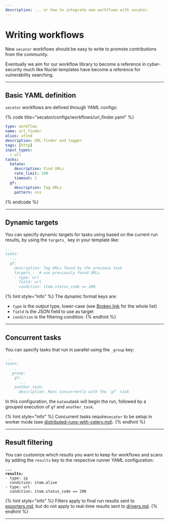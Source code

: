 ```yaml
---
description: ... or how to integrate new workflows with secator.
---
```


# Writing workflows

New `secator` workflows should be easy to write to promote contributions from the community.&#x20;

Eventually we aim for our workflow library to become a reference in cyber-security much like Nuclei templates have become a reference for vulnerability searching.

***

## Basic YAML definition

`secator` workflows are defined through YAML configs:

{% code title="secator/configs/workflows/url_finder.yaml" %}
```yaml
type: workflow
name: url_finder
alias: ufind
description: URL finder and tagger
tags: [http]
input_types:
  - url
tasks:
  katana:
    description: Find URLs
    rate_limit: 100
    timeout: 1
  gf:
    description: Tag URLs
    pattern: xss
```
{% endcode %}

***

## Dynamic targets

You can specify dynamic targets for tasks using based on the current run results, by using the `targets_` key in your template like:

```yaml
...
tasks:
  ...
  gf:
    description: Tag URLs found by the previous task
    targets_:  # use previously found URLs
    - type: url
      field: url
      condition: item.status_code == 200
```

{% hint style="info" %}
The dynamic format keys are:

* `type` is the output type, lower-case (see [Broken link](broken-reference "mention") for the whole list)
* `field` is the JSON field to use as target
* `condition` is the filtering condition.
{% endhint %}

***

## Concurrent tasks

You can specify tasks that run in parallel using the `_group` key:

```yaml
...
tasks:
  ...
  _group:
    gf:
      ...
    another_task:
      description: Runs concurrently with the `gf` task
```

In this configuration, the `katana`task will begin the run, followed by a grouped execution of `gf` and `another_task`.

{% hint style="info" %}
Concurrent tasks require`secator` to be setup in worker mode (see [distributed-runs-with-celery.md](../in-depth/distributed-runs-with-celery.md "mention")).
{% endhint %}

***

## Result filtering

You can customize which results you want to keep for workflows and scans by adding the `results` key to the respective runner YAML configuration:

<pre class="language-yaml"><code class="lang-yaml"><strong>...
</strong><strong>results:
</strong>- type: ip
  condition: item.alive
- type: url
  condition: item.status_code == 200
</code></pre>

{% hint style="info" %}
Filters apply to final run results sent to [exporters.md](../in-depth/concepts/exporters.md "mention"), but do not apply to real-time results sent to [drivers.md](../in-depth/concepts/drivers.md "mention").
{% endhint %}

***
